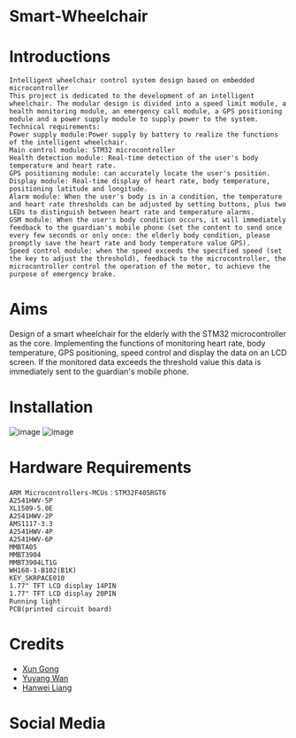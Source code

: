 # Smart-Wheelchair 
# Introductions
    Intelligent wheelchair control system design based on embedded microcontroller
    This project is dedicated to the development of an intelligent wheelchair. The modular design is divided into a speed limit module, a health monitoring module, an emergency call module, a GPS positioning module and a power supply module to supply power to the system. Technical requirements:
    Power supply module:Power supply by battery to realize the functions of the intelligent wheelchair.
    Main control module: STM32 microcontroller
    Health detection module: Real-time detection of the user's body temperature and heart rate. 
    GPS positioning module: can accurately locate the user's position.
    Display module: Real-time display of heart rate, body temperature, positioning latitude and longitude.
    Alarm module: When the user's body is in a condition, the temperature and heart rate thresholds can be adjusted by setting buttons, plus two LEDs to distinguish between heart rate and temperature alarms.
    GSM module: When the user's body condition occurs, it will immediately feedback to the guardian's mobile phone (set the content to send once every few seconds or only once: the elderly body condition, please promptly save the heart rate and body temperature value GPS).
    Speed control module: when the speed exceeds the specified speed (set the key to adjust the threshold), feedback to the microcontroller, the microcontroller control the operation of the motor, to achieve the purpose of emergency brake.
# Aims
Design of a smart wheelchair for the elderly with the STM32 microcontroller as the core. Implementing the functions of monitoring heart rate, body temperature, GPS positioning, speed control and display the data on an LCD screen. If the monitored data exceeds the threshold value this data is immediately sent to the guardian's mobile phone.
# Installation

![image](https://user-images.githubusercontent.com/93221038/163683544-9c90d9f1-7bde-4820-8a4e-ae64ae7a9bcd.png)
![image](https://user-images.githubusercontent.com/93221038/163683712-fc8d5e89-1047-49b7-a9df-d292de64a237.png)


# Hardware Requirements
    ARM Microcontrollers-MCUs：STM32F405RGT6
    A2541HWV-5P
    XL1509-5.0E
    A2541HWV-2P
    AMS1117-3.3
    A2541HWV-4P
    A2541HWV-6P
    MMBTA05
    MMBT3904
    MMBT3904LT1G
    WH160-1-B102(B1K)
    KEY_SKRPACE010
    1.77" TFT LCD display 14PIN
    1.77" TFT LCD display 20PIN
    Running light
    PCB(printed circuit board)
# Credits
* [Xun Gong](https://github.com/gongsmith)  
* [Yuyang Wan](https://github.com/jkZoidberg)  
* [Hanwei Liang](https://github.com/BrippoLiang)
# Social Media

